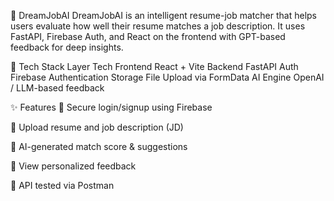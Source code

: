 🚀 DreamJobAI
DreamJobAI is an intelligent resume-job matcher that helps users evaluate how well their resume matches a job description. It uses FastAPI, Firebase Auth, and React on the frontend with GPT-based feedback for deep insights.

🔧 Tech Stack
Layer	Tech
Frontend	React + Vite
Backend	FastAPI
Auth	Firebase Authentication
Storage	File Upload via FormData
AI Engine	OpenAI / LLM-based feedback

✨ Features
🔐 Secure login/signup using Firebase

📄 Upload resume and job description (JD)

🤖 AI-generated match score & suggestions

🎯 View personalized feedback

🧪 API tested via Postman
